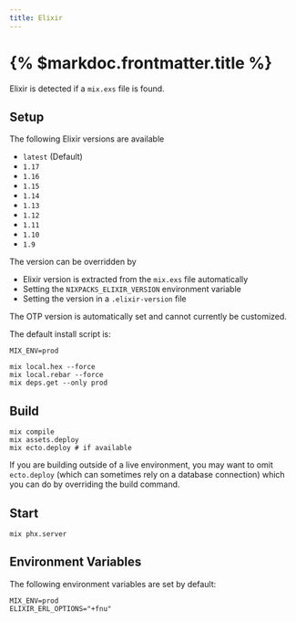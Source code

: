 ```yaml
---
title: Elixir
---
```


# {% $markdoc.frontmatter.title %}

Elixir is detected if a `mix.exs` file is found.

## Setup

The following Elixir versions are available

- `latest` (Default)
- `1.17`
- `1.16`
- `1.15`
- `1.14`
- `1.13`
- `1.12`
- `1.11`
- `1.10`
- `1.9`

The version can be overridden by

- Elixir version is extracted from the `mix.exs` file automatically
- Setting the `NIXPACKS_ELIXIR_VERSION` environment variable
- Setting the version in a `.elixir-version` file

The OTP version is automatically set and cannot currently be customized.

The default install script is:

```shell
MIX_ENV=prod

mix local.hex --force
mix local.rebar --force
mix deps.get --only prod
```

## Build

```shell
mix compile
mix assets.deploy
mix ecto.deploy # if available
```

If you are building outside of a live environment, you may want to omit `ecto.deploy` (which can sometimes rely on a
database connection) which you can do by overriding the build command.

## Start

```shell
mix phx.server
```

## Environment Variables

The following environment variables are set by default:

```shell
MIX_ENV=prod
ELIXIR_ERL_OPTIONS="+fnu"
```
